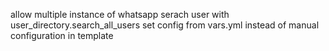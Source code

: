 allow multiple instance of whatsapp
serach user with user_directory.search_all_users
set config from vars.yml instead of manual configuration in template
